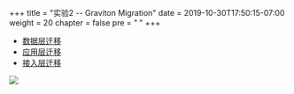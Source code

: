 +++
title = "实验2 -- Graviton Migration"
date = 2019-10-30T17:50:15-07:00
weight = 20
chapter = false
pre = "<b> </b>"
+++



* [数据层迁移](/2-实验2-graviton-migration/1-接入层迁移.html)
* [应用层迁移](/2-实验2-graviton-migration/2-应用层迁移.html)
* [接入层迁移](/2-实验2-graviton-migration/3-数据层迁移.html)



![](/images/apn-logo.jpg)
